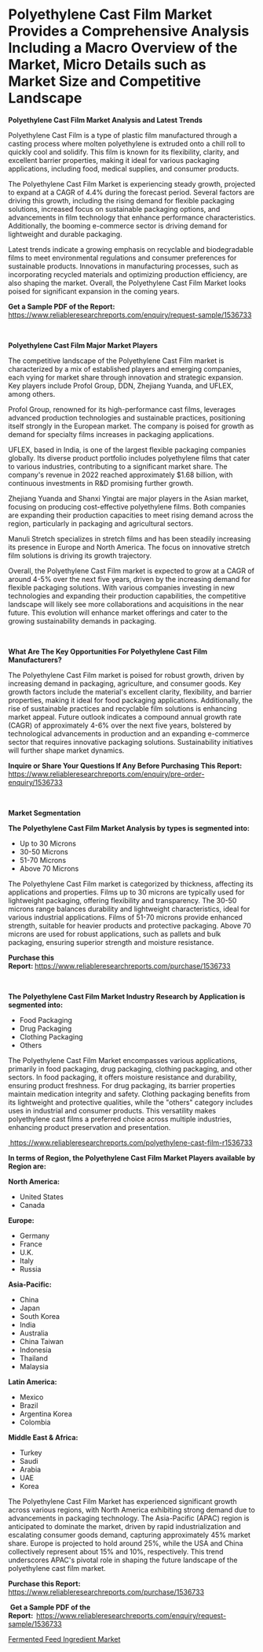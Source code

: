 <p><h1>Polyethylene Cast Film Market Provides a Comprehensive Analysis Including a Macro Overview of the Market, Micro Details such as Market Size and Competitive Landscape</h1></p><p><strong>Polyethylene Cast Film Market Analysis and Latest Trends</strong></p>
<p><p>Polyethylene Cast Film is a type of plastic film manufactured through a casting process where molten polyethylene is extruded onto a chill roll to quickly cool and solidify. This film is known for its flexibility, clarity, and excellent barrier properties, making it ideal for various packaging applications, including food, medical supplies, and consumer products.</p><p>The Polyethylene Cast Film Market is experiencing steady growth, projected to expand at a CAGR of 4.4% during the forecast period. Several factors are driving this growth, including the rising demand for flexible packaging solutions, increased focus on sustainable packaging options, and advancements in film technology that enhance performance characteristics. Additionally, the booming e-commerce sector is driving demand for lightweight and durable packaging. </p><p>Latest trends indicate a growing emphasis on recyclable and biodegradable films to meet environmental regulations and consumer preferences for sustainable products. Innovations in manufacturing processes, such as incorporating recycled materials and optimizing production efficiency, are also shaping the market. Overall, the Polyethylene Cast Film Market looks poised for significant expansion in the coming years.</p></p>
<p><strong>Get a Sample PDF of the Report:&nbsp;</strong> <a href="https://www.reliableresearchreports.com/enquiry/request-sample/1536733?utm_campaign=2253&utm_medium=2&utm_source=Github&utm_content=ia&utm_term=03042025&utm_id=polyethylene-cast-film">https://www.reliableresearchreports.com/enquiry/request-sample/1536733</a></p>
<p>&nbsp;</p>
<p><strong>Polyethylene Cast Film Major Market Players</strong></p>
<p><p>The competitive landscape of the Polyethylene Cast Film market is characterized by a mix of established players and emerging companies, each vying for market share through innovation and strategic expansion. Key players include Profol Group, DDN, Zhejiang Yuanda, and UFLEX, among others. </p><p>Profol Group, renowned for its high-performance cast films, leverages advanced production technologies and sustainable practices, positioning itself strongly in the European market. The company is poised for growth as demand for specialty films increases in packaging applications. </p><p>UFLEX, based in India, is one of the largest flexible packaging companies globally. Its diverse product portfolio includes polyethylene films that cater to various industries, contributing to a significant market share. The company's revenue in 2022 reached approximately $1.68 billion, with continuous investments in R&D promising further growth.</p><p>Zhejiang Yuanda and Shanxi Yingtai are major players in the Asian market, focusing on producing cost-effective polyethylene films. Both companies are expanding their production capacities to meet rising demand across the region, particularly in packaging and agricultural sectors.</p><p>Manuli Stretch specializes in stretch films and has been steadily increasing its presence in Europe and North America. The focus on innovative stretch film solutions is driving its growth trajectory.</p><p>Overall, the Polyethylene Cast Film market is expected to grow at a CAGR of around 4-5% over the next five years, driven by the increasing demand for flexible packaging solutions. With various companies investing in new technologies and expanding their production capabilities, the competitive landscape will likely see more collaborations and acquisitions in the near future. This evolution will enhance market offerings and cater to the growing sustainability demands in packaging.</p></p>
<p>&nbsp;</p>
<p><strong>What Are The Key Opportunities For Polyethylene Cast Film Manufacturers?</strong></p>
<p><p>The Polyethylene Cast Film market is poised for robust growth, driven by increasing demand in packaging, agriculture, and consumer goods. Key growth factors include the material's excellent clarity, flexibility, and barrier properties, making it ideal for food packaging applications. Additionally, the rise of sustainable practices and recyclable film solutions is enhancing market appeal. Future outlook indicates a compound annual growth rate (CAGR) of approximately 4-6% over the next five years, bolstered by technological advancements in production and an expanding e-commerce sector that requires innovative packaging solutions. Sustainability initiatives will further shape market dynamics.</p></p>
<p><strong>Inquire or Share Your Questions If Any Before Purchasing This Report:</strong> <a href="https://www.reliableresearchreports.com/enquiry/pre-order-enquiry/1536733?utm_campaign=2253&utm_medium=2&utm_source=Github&utm_content=ia&utm_term=03042025&utm_id=polyethylene-cast-film">https://www.reliableresearchreports.com/enquiry/pre-order-enquiry/1536733</a></p>
<p>&nbsp;</p>
<p><strong>Market Segmentation</strong></p>
<p><strong>The Polyethylene Cast Film Market Analysis by types is segmented into:</strong></p>
<p><ul><li>Up to 30 Microns</li><li>30-50 Microns</li><li>51-70 Microns</li><li>Above 70 Microns</li></ul></p>
<p><p>The Polyethylene Cast Film market is categorized by thickness, affecting its applications and properties. Films up to 30 microns are typically used for lightweight packaging, offering flexibility and transparency. The 30-50 microns range balances durability and lightweight characteristics, ideal for various industrial applications. Films of 51-70 microns provide enhanced strength, suitable for heavier products and protective packaging. Above 70 microns are used for robust applications, such as pallets and bulk packaging, ensuring superior strength and moisture resistance.</p></p>
<p><strong>Purchase this Report:&nbsp;</strong><a href="https://www.reliableresearchreports.com/purchase/1536733?utm_campaign=2253&utm_medium=2&utm_source=Github&utm_content=ia&utm_term=03042025&utm_id=polyethylene-cast-film">https://www.reliableresearchreports.com/purchase/1536733</a></p>
<p>&nbsp;</p>
<p><strong>The Polyethylene Cast Film Market Industry Research by Application is segmented into:</strong></p>
<p><ul><li>Food Packaging</li><li>Drug Packaging</li><li>Clothing Packaging</li><li>Others</li></ul></p>
<p><p>The Polyethylene Cast Film Market encompasses various applications, primarily in food packaging, drug packaging, clothing packaging, and other sectors. In food packaging, it offers moisture resistance and durability, ensuring product freshness. For drug packaging, its barrier properties maintain medication integrity and safety. Clothing packaging benefits from its lightweight and protective qualities, while the "others" category includes uses in industrial and consumer products. This versatility makes polyethylene cast films a preferred choice across multiple industries, enhancing product preservation and presentation.</p></p>
<p><a href="https://www.reliableresearchreports.com/polyethylene-cast-film-r1536733?utm_campaign=2253&utm_medium=2&utm_source=Github&utm_content=ia&utm_term=03042025&utm_id=polyethylene-cast-film">&nbsp;https://www.reliableresearchreports.com/polyethylene-cast-film-r1536733</a></p>
<p><strong>In terms of Region, the Polyethylene Cast Film Market Players available by Region are:</strong></p>
<p>
    <p> <strong> North America: </strong>
        <ul>
            <li>United States</li>
            <li>Canada</li>
        </ul>
        </p> 
    <p> <strong> Europe: </strong>
        <ul>
            <li>Germany</li>
            <li>France</li>
            <li>U.K.</li>
            <li>Italy</li>
            <li>Russia</li>
        </ul>
        </p> 
    <p> <strong> Asia-Pacific: </strong>
        <ul>
            <li>China</li>
            <li>Japan</li>
            <li>South Korea</li>
            <li>India</li>
            <li>Australia</li>
            <li>China Taiwan</li>
            <li>Indonesia</li>
            <li>Thailand</li>
            <li>Malaysia</li>
        </ul>
        </p> 
    <p> <strong> Latin America: </strong>
        <ul>
            <li>Mexico</li>
            <li>Brazil</li>
            <li>Argentina Korea</li>
            <li>Colombia</li>
        </ul>
        </p> 
    <p> <strong> Middle East & Africa: </strong>
        <ul>
            <li>Turkey</li>
            <li>Saudi</li>
            <li>Arabia</li>
            <li>UAE</li>
            <li>Korea</li>
        </ul>
    </p>
    </p>
<p><p>The Polyethylene Cast Film Market has experienced significant growth across various regions, with North America exhibiting strong demand due to advancements in packaging technology. The Asia-Pacific (APAC) region is anticipated to dominate the market, driven by rapid industrialization and escalating consumer goods demand, capturing approximately 45% market share. Europe is projected to hold around 25%, while the USA and China collectively represent about 15% and 10%, respectively. This trend underscores APAC's pivotal role in shaping the future landscape of the polyethylene cast film market.</p></p>
<p><strong>Purchase this Report: </strong><a href="https://www.reliableresearchreports.com/purchase/1536733?utm_campaign=2253&utm_medium=2&utm_source=Github&utm_content=ia&utm_term=03042025&utm_id=polyethylene-cast-film">https://www.reliableresearchreports.com/purchase/1536733</a></p>
<p>&nbsp;<strong>Get a Sample PDF of the Report:&nbsp;&nbsp;</strong><a href="https://www.reliableresearchreports.com/enquiry/request-sample/1536733?utm_campaign=2253&utm_medium=2&utm_source=Github&utm_content=ia&utm_term=03042025&utm_id=polyethylene-cast-film">https://www.reliableresearchreports.com/enquiry/request-sample/1536733</a></p>
<p><strong></strong></p>
<p><p><a href="https://github.com/petbigbeepjn/Market-Research-Report-List-2/blob/main/fermented-feed-ingredient-market.md?utm_campaign=2253&utm_medium=2&utm_source=Github&utm_content=ia&utm_term=03042025&utm_id=polyethylene-cast-film">Fermented Feed Ingredient Market</a></p></p>